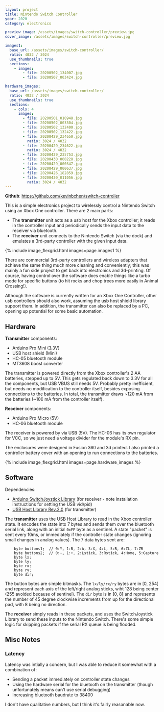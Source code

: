```yaml
---
layout: project
title: Nintendo Switch Controller
year: 2020
category: electronics

preview_image: /assets/images/switch-controller/preview.jpg
cover_image: /assets/images/switch-controller/preview.jpg

images1:
  base_url: /assets/images/switch-controller/
  ratio: 4032 / 3024
  use_thumbnails: true
  sections:
    - images:
        - file: 20200502_134007.jpg
        - file: 20200507_003424.jpg

hardware_images:
  base_url: /assets/images/switch-controller/
  ratio: 4032 / 3024
  use_thumbnails: true
  sections:
    - cols: 4
      images:
        - file: 20200501_010948.jpg
        - file: 20200502_003304.jpg
        - file: 20200502_132400.jpg
        - file: 20200502_132422.jpg
        - file: 20200429_234650.jpg
          ratio: 3024 / 4032
        - file: 20200429_234622.jpg
          ratio: 3024 / 4032
        - file: 20200429_235753.jpg
        - file: 20200430_000228.jpg
        - file: 20200429_000347.jpg
        - file: 20200429_000637.jpg
        - file: 20200426_182859.jpg
        - file: 20200430_011056.jpg
          ratio: 3024 / 4032
---
```

**Github**: <https://github.com/kevinbchen/switch-controller>

This is a simple electronics project to wirelessly control a Nintendo Switch using an Xbox One controller.
There are 2 main parts:
- The **transmitter** unit acts as a usb host for the Xbox controller; it reads in the controller input and periodically sends the input data to the receiver via bluetooth.
- The **receiver** unit connects to the Nintendo Switch (via the dock) and emulates a 3rd-party controller with the given input data.

{% include image_flexgrid.html images=page.images1 %}

There are commercial 3rd-party controllers and wireless adapters that achieve the same thing much more cleaning and conveniently; this was mainly a fun side project to get back into electronics and 3d-printing. Of course, having control over the software does enable things like a turbo mode for specific buttons (to hit rocks and chop trees more easily in Animal Crossing!).

Although the software is currently written for an Xbox One Controller, other usb controllers should also work, assuming the usb host shield library support them. In addition, the transmitter can also be replaced by a PC, opening up potential for some basic automation.


## Hardware
**Transmitter** components:
- Arduino Pro Mini (3.3V)
- USB host shield (Mini)
- HC-05 bluetooth module
- MT3608 boost converter

The transmitter is powered directly from the Xbox controller's 2 AA batteries, stepped up to 5V. This gets regulated back down to 3.3V for all the components, but USB VBUS still needs 5V. Probably pretty inefficient, but needs no modification to the controller itself, besides exposing connections to the batteries. In total, the transmitter draws \~120 mA from the batteries (\~100 mA from the controller itself).

**Receiver** components:
- Arduino Pro Micro (5V)
- HC-06 bluetooth module

The receiver is powered by via USB (5V). The HC-06 has its own regulator for VCC, so we just need a voltage divider for the module's RX pin.

The enclosures were designed in Fusion 360 and 3d printed. I also printed a controller battery cover with an opening to run connections to the batteries.

{% include image_flexgrid.html images=page.hardware_images %}


## Software
Dependencies:
- [Arduino SwitchJoystick Library](https://github.com/HackerLoop/Arduino-JoyCon-Library-for-Nintendo-Switch) (for receiver - note installation instructions for setting the USB vid/pid) 
- [USB Host Library Rev.2.0](https://github.com/felis/USB_Host_Shield_2.0) (for transmitter)

The **transmitter** uses the USB Host Library to read in the Xbox controller state. It encodes the state into 7 bytes and sends them over the bluetooth serial link, along with an initial `0xFF` byte as a sentinel. A state "packet" is sent every 10ms, or immediately if the controller state changes (ignoring small changes in analog values). The 7 data bytes sent are:
```
    byte buttons1;  // 0:Y, 1:B, 2:A, 3:X, 4:L, 5:R, 6:ZL, 7:ZR
    byte buttons2;  // 0:-, 1:+, 2:Lstick, 3:Rstick, 4:Home, 5:Capture
    byte lx;
    byte ly;
    byte rx;
    byte ry;
    byte dir;
```
The button bytes are simple bitmasks. The `lx/ly/rx/ry` bytes are in [0, 254] and represent each axis of the left/right analog sticks, wiht 128 being center (255 avoided because of sentinel). The `dir` byte is in [0, 8] and represents the number of 45 degree clockwise increments from up for the directional pad, with 8 being no direction.

The **receiver** simply reads in these packets, and uses the SwitchJoystick Library to send these inputs to the Nintendo Switch. There's some simple logic for skipping packets if the serial RX queue is being flooded.





## Misc Notes

### Latency
Latency was intially a concern, but I was able to reduce it somewhat with a combination of:
- Sending a packet immediately on controller state changes
- Using the hardware serial for the bluetooth on the transmitter (though unfortunately means can't use serial debugging)
- Increasing bluetooth baudrate to 38400

I don't have qualitative numbers, but I think it's fairly reasonable now.